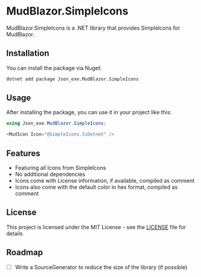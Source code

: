 # MudBlazor.SimpleIcons
MudBlazor.SimpleIcons is a .NET library that provides SimpleIcons for MudBlazor.

## Installation

You can install the package via Nuget:

```sh
dotnet add package Json_exe.MudBlazor.SimpleIcons
```

## Usage
After installing the package, you can use it in your project like this:

```csharp
using Json_exe.MudBlazor.SimpleIcons;

<MudIcon Icon="@SimpleIcons.SiDotnet" />
```

## Features
- Featuring all Icons from SimpleIcons
- No additional dependencies
- Icons come with License information, if available, compiled as comment
- Icons also come with the default color in hex format, compiled as comment

## License
This project is licensed under the MIT License - see the [LICENSE](LICENSE) file for details

## Roadmap
- [ ] Write a SourceGenerator to reduce the size of the library (if possible)